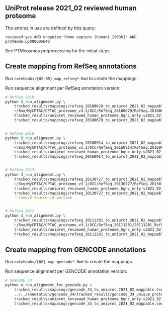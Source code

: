 ## UniProt release 2021_02 reviewed human proteome
The entries in use are defined by this query:

    reviewed:yes AND organism:"Homo sapiens (Human) [9606]" AND proteome:up000005640

See PTMcosmos preprocessing for the initial steps


## Create mapping from RefSeq annotations
Run `notebooks/{02-05}_map_refseq*.Rmd` to create the mappings.

Run sequence alignment per RefSeq annotation version:

```bash
# RefSeq 2018
python 3_run_alignment.py \
    tracked_results/mappings/refseq_20180629_to_uniprot_2021_02_mappable.tsv.gz \
    ~/Box/MyCPTAC/CPTAC_proteome_v3.1/DCC/RefSeq_20180629/RefSeq.20180629_Human_ucsc_hg38_cpdbnr_mito_264contams.fasta.gz \
    tracked_results/uniprot_reviewed_human_proteome_hgnc_only.v2021_02.fasta.gz  \
    tracked_results/mappings/refseq_20180629_to_uniprot_2021_02_mappable.coord_mapping.tsv.gz


# RefSeq 2016
python 3_run_alignment.py \
    tracked_results/mappings/refseq_20160914_to_uniprot_2021_02_mappable.tsv.gz \
    ~/Box/MyCPTAC/CPTAC_proteome_v3.1/DCC/RefSeq_20160914/RefSeq.20160914_Human_ucsc_hg19_customProDBnr_mito_150contams.fasta.gz \
    tracked_results/uniprot_reviewed_human_proteome_hgnc_only.v2021_02.fasta.gz  \
    tracked_results/mappings/refseq_20160914_to_uniprot_2021_02_mappable.coord_mapping.tsv.gz


# RefSeq 2013
python 3_run_alignment.py \
    tracked_results/mappings/refseq_20130727_to_uniprot_2021_02_mappable.tsv.gz \
    ~/Box/MyCPTAC/CPTAC_proteome_v3.1/DCC/RefSeq_20130727/RefSeq.20130727-Human.contams.fasta.gz \
    tracked_results/uniprot_reviewed_human_proteome_hgnc_only.v2021_02.fasta.gz  \
    tracked_results/mappings/refseq_20130727_to_uniprot_2021_02_mappable.coord_mapping.tsv.gz \
    --remove-source-id-version


# RefSeq 2011
python 3_run_alignment.py \
    tracked_results/mappings/refseq_20111201_to_uniprot_2021_02_mappable.tsv.gz \
    ~/Box/MyCPTAC/CPTAC_proteome_v3.1/DCC/RefSeq_20111201/20111201_RefSeq_Human_37-Mouse_37_Trypsin.renamed.fasta.gz \
    tracked_results/uniprot_reviewed_human_proteome_hgnc_only.v2021_02.fasta.gz  \
    tracked_results/mappings/refseq_20111201_to_uniprot_2021_02_mappable.coord_mapping.tsv.gz
```


## Create mapping from GENCODE annotations
Run `notebooks/{06}_map_gencode*.Rmd` to create the mappings.

Run sequence alignment per GENCODE annotation version:

```bash
# GENCODE 34
python 4_run_alignment_for_gencode.py \
    tracked_results/mappings/gencode_34_to_uniprot_2021_02_mappable.tsv.gz \
    ../../annotation/gencode_34/tracked_results/gencode_34_unique_protein_seq.fasta.gz \
    tracked_results/uniprot_reviewed_human_proteome_hgnc_only.v2021_02.fasta.gz  \
    tracked_results/mappings/gencode_34_to_uniprot_2021_02_mappable.coord_mapping.tsv.gz
```
